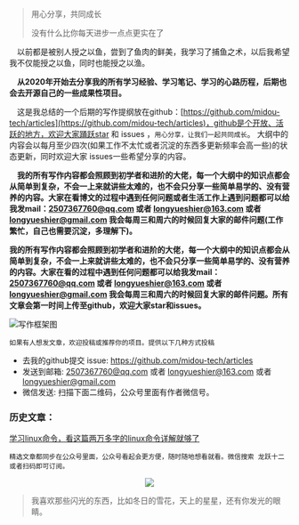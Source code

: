>用心分享，共同成长
>
>没有什么比你每天进步一点点更实在了



&emsp;以前都是被别人授之以鱼，尝到了鱼肉的鲜美，我学习了捕鱼之术，以后我希望我不仅能授之以鱼，同时也能授之以渔。

&emsp;**从2020年开始去分享我的所有学习经验、学习笔记、学习的心路历程，后期也会去开源自己的一些成果性项目。**

&emsp;这是我总结的一个后期的写作提纲放在github：[https://github.com/midou-tech/articles](https://github.com/midou-tech/articles)，github是个开放、活跃的地方，欢迎大家踊跃star 和 issues ，`用心分享，让我们一起共同成长`。 大纲中的内容会以每月至少四次(如果工作不太忙或者沉淀的东西多更新频率会高一些)的状态更新，同时欢迎大家 issues一些希望分享的内容。

&emsp;**我的所有写作内容都会照顾到初学者和进阶的大佬，每一个大纲中的知识点都会从简单到复杂，不会一上来就讲些太难的，也不会只分享一些简单易学的、没有营养的内容。大家在看博文的过程中遇到任何问题或者生活工作上遇到问题都可以给我发mail：2507367760@qq.com 或者 longyueshier@163.com  或者 longyueshier@gmail.com 我会每周三和周六的时候回复大家的邮件问题(工作繁忙，自己也需要沉淀，多理解下)。**

**我的所有写作内容都会照顾到初学者和进阶的大佬，每一个大纲中的知识点都会从简单到复杂，不会一上来就讲些太难的，也不会只分享一些简单易学的、没有营养的内容。大家在看的过程中遇到任何问题都可以给我发mail：2507367760@qq.com 或者 longyueshier@163.com  或者 longyueshier@gmail.com 我会每周三和周六的时候回复大家的邮件问题。所有文章会第一时间上传至github，欢迎大家star和issues。**

![写作框架图](https://tva1.sinaimg.cn/large/006tNbRwly1ga5xpxz3mpj30ku1ma43k.jpg)



`如果有人想发文章，欢迎投稿或推荐你的项目。提供以下几种方式投稿`

- 去我的github提交 issue: https://github.com/midou-tech/articles
- 发送到邮箱: 2507367760@qq.com 或者 longyueshier@163.com  或者 longyueshier@gmail.com
- 微信发送: 扫描下面二维码，公众号里面有作者微信号。

### 历史文章：

[学习linux命令，看这篇两万多字的linux命令详解就够了](https://mp.weixin.qq.com/s/nMTsD2y_drV971RxdE1a5g)



`精选文章都同步在公众号里面，公众号看起会更方便，随时随地想看就看。微信搜索 龙跃十二 或者扫码即可订阅。`

<p align="center"><image src="https://tva1.sinaimg.cn/large/006tNbRwly1gaf5ti5vvsj30cw0cu0t9.jpg" ></image></p>



> 我喜欢那些闪光的东西，比如冬日的雪花，天上的星星，还有你发光的眼睛。